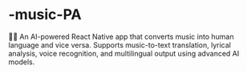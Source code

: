 # -music-PA
🎵🔤 An AI-powered React Native app that converts music into human language and vice versa. Supports music-to-text translation, lyrical analysis, voice recognition, and multilingual output using advanced AI models.
